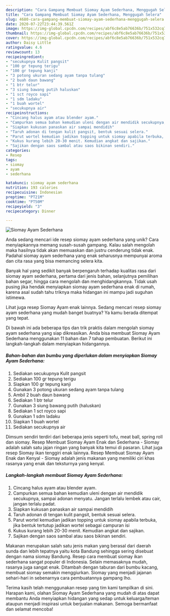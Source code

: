 ```yaml
---
description: "Cara Gampang Membuat Siomay Ayam Sederhana, Menggugah Selera"
title: "Cara Gampang Membuat Siomay Ayam Sederhana, Menggugah Selera"
slug: 4680-cara-gampang-membuat-siomay-ayam-sederhana-menggugah-selera
date: 2020-07-22T23:44:39.561Z
image: https://img-global.cpcdn.com/recipes/abf6c8e5ab76636b/751x532cq70/siomay-ayam-sederhana-foto-resep-utama.jpg
thumbnail: https://img-global.cpcdn.com/recipes/abf6c8e5ab76636b/751x532cq70/siomay-ayam-sederhana-foto-resep-utama.jpg
cover: https://img-global.cpcdn.com/recipes/abf6c8e5ab76636b/751x532cq70/siomay-ayam-sederhana-foto-resep-utama.jpg
author: Daisy Little
ratingvalue: 4.6
reviewcount: 13
recipeingredient:
- "secukupnya Kulit pangsit"
- "100 gr tepung terigu"
- "100 gr tepung kanji"
- "3 potong ukuran sedang ayam tanpa tulang"
- "2 buah daun bawang"
- "1 btr telur"
- "3 siung bawang putih haluskan"
- "1 sct royco sapi"
- "1 sdm ladaku"
- "1 buah wortel"
- "secukupnya air"
recipeinstructions:
- "Cincang halus ayam atau blender ayam."
- "Campurkan semua bahan kemudian uleni dengan air mendidik secukupnya, sampai adonan menyatu. Jangan terlalu lembek atau cair, jangan terlalu padat."
- "Siapkan kukusan panaskan air sampai mendidih"
- "Taruh adonan di tengan kulit pangsit, bentuk sesuai selera."
- "Parut wortel kemudian jadikan topping untuk siomay apabila terbuka, jika bentuk tertutup jadikan wortel sebagai campuran isi"
- "Kukus kurang lebih 20-30 menit. Kemudian angkat dan sajikan."
- "Sajikan dengan saos sambal atau saos bikinan sendiri."
categories:
- Resep
tags:
- siomay
- ayam
- sederhana

katakunci: siomay ayam sederhana 
nutrition: 193 calories
recipecuisine: Indonesian
preptime: "PT21M"
cooktime: "PT50M"
recipeyield: "3"
recipecategory: Dinner

---
```



![Siomay Ayam Sederhana](https://img-global.cpcdn.com/recipes/abf6c8e5ab76636b/751x532cq70/siomay-ayam-sederhana-foto-resep-utama.jpg)

Anda sedang mencari ide resep siomay ayam sederhana yang unik? Cara menyiapkannya memang susah-susah gampang. Kalau salah mengolah maka hasilnya tidak akan memuaskan dan justru cenderung tidak enak. Padahal siomay ayam sederhana yang enak seharusnya mempunyai aroma dan cita rasa yang bisa memancing selera kita.

Banyak hal yang sedikit banyak berpengaruh terhadap kualitas rasa dari siomay ayam sederhana, pertama dari jenis bahan, selanjutnya pemilihan bahan segar, hingga cara mengolah dan menghidangkannya. Tidak usah pusing jika hendak menyiapkan siomay ayam sederhana enak di rumah, karena asal sudah tahu triknya maka hidangan ini mampu jadi suguhan istimewa.

Lihat juga resep Siomay Ayam enak lainnya. Sedang mencari resep siomay ayam sederhana yang mudah banget buatnya? Ya kamu berada ditempat yang tepat.


Di bawah ini ada beberapa tips dan trik praktis dalam mengolah siomay ayam sederhana yang siap dikreasikan. Anda bisa membuat Siomay Ayam Sederhana menggunakan 11 bahan dan 7 tahap pembuatan. Berikut ini langkah-langkah dalam menyiapkan hidangannya.

<!--inarticleads1-->

##### Bahan-bahan dan bumbu yang diperlukan dalam menyiapkan Siomay Ayam Sederhana:

1. Sediakan secukupnya Kulit pangsit
1. Sediakan 100 gr tepung terigu
1. Siapkan 100 gr tepung kanji
1. Gunakan 3 potong ukuran sedang ayam tanpa tulang
1. Ambil 2 buah daun bawang
1. Sediakan 1 btr telur
1. Gunakan 3 siung bawang putih (haluskan)
1. Sediakan 1 sct royco sapi
1. Gunakan 1 sdm ladaku
1. Siapkan 1 buah wortel
1. Sediakan secukupnya air


Dimsum sendiri terdiri dari beberapa jenis seperti tofu, meat ball, spring roll dan siomay. Resep Membuat Siomay Ayam Enak dan Sederhana - Siomay adalah salah satu jajan ringan yang banyak kita temui di pasaran. Lihat juga resep Siomay ikan tenggiri enak lainnya. Resep Membuat Siomay Ayam Enak dan Kenyal - Siomay adalah jenis makanan yang memiliki ciri khas rasanya yang enak dan teksturnya yang kenyal. 

<!--inarticleads2-->

##### Langkah-langkah membuat Siomay Ayam Sederhana:

1. Cincang halus ayam atau blender ayam.
1. Campurkan semua bahan kemudian uleni dengan air mendidik secukupnya, sampai adonan menyatu. Jangan terlalu lembek atau cair, jangan terlalu padat.
1. Siapkan kukusan panaskan air sampai mendidih
1. Taruh adonan di tengan kulit pangsit, bentuk sesuai selera.
1. Parut wortel kemudian jadikan topping untuk siomay apabila terbuka, jika bentuk tertutup jadikan wortel sebagai campuran isi
1. Kukus kurang lebih 20-30 menit. Kemudian angkat dan sajikan.
1. Sajikan dengan saos sambal atau saos bikinan sendiri.


Makanan merupakan salah satu jenis makan yang berasal dari daerah sunda dan lebih tepatnya yaitu kota Bandung sehingga sering disebuat dengan nama siomay Bandung. Resep cara membuat siomay ikan sederhana sangat populer di Indonesia. Selain memasaknya mudah, rasanya juga sangat enak. Ditambah dengan taburan dari bumbu kacang, membuat siomay semakin menggiurkan. Siomay yang menjadi jajanan sehari-hari in sebenarnya cara pembuatannya gampang lho. 

Terima kasih telah menggunakan resep yang tim kami tampilkan di sini. Harapan kami, olahan Siomay Ayam Sederhana yang mudah di atas dapat membantu Anda menyiapkan hidangan yang sedap untuk keluarga/teman ataupun menjadi inspirasi untuk berjualan makanan. Semoga bermanfaat dan selamat mencoba!
